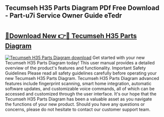 ## Tecumseh H35 Parts Diagram PDf Free Download - Part-u7i Service Owner Guide eTedr

# <h2><a href="http://dftoys9.blite.top/?on=Tecumseh+H35+Parts+Diagram">🔗Download New 👉🔴 Tecumseh H35 Parts Diagram</a></h2>

[![Tecumseh H35 Parts Diagram download](https://i.imgur.com/lujVjoI.png)](http://dftoys9.blite.top/?on=Tecumseh+H35+Parts+Diagram)
Get started with your new Tecumseh H35 Parts Diagram today! This user manual provides a detailed overview of the product's features and functionality. Important Safety Guidelines Please read all safety guidelines carefully before operating your new Tecumseh H35 Parts Diagram. Tecumseh H35 Parts Diagram advanced features include fingerprint scanning, smart home integration, automatic software updates, and customizable voice commands, all of which can be accessed and customized through the user interface. It's our hope that the Tecumseh H35 Parts Diagram has been a valuable asset as you navigate the functions of your new product. Should you have any questions or concerns, please do not hesitate to contact our customer support team.
